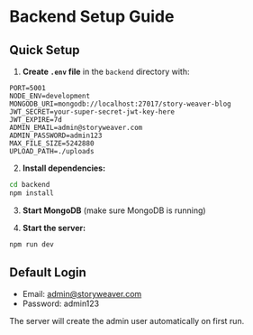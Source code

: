 # Backend Setup Guide

## Quick Setup

1. **Create `.env` file** in the `backend` directory with:

```env
PORT=5001
NODE_ENV=development
MONGODB_URI=mongodb://localhost:27017/story-weaver-blog
JWT_SECRET=your-super-secret-jwt-key-here
JWT_EXPIRE=7d
ADMIN_EMAIL=admin@storyweaver.com
ADMIN_PASSWORD=admin123
MAX_FILE_SIZE=5242880
UPLOAD_PATH=./uploads
```

2. **Install dependencies:**
```bash
cd backend
npm install
```

3. **Start MongoDB** (make sure MongoDB is running)

4. **Start the server:**
```bash
npm run dev
```

## Default Login
- Email: admin@storyweaver.com
- Password: admin123

The server will create the admin user automatically on first run.
